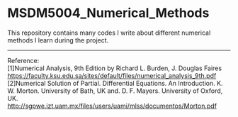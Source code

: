 # MSDM5004_Numerical_Methods
This repository contains many codes I write about different numerical methods I learn during the project.
***
Reference:<br>
[1]Numerical Analysis, 9th Edition by Richard L. Burden, J. Douglas Faires<br>
https://faculty.ksu.edu.sa/sites/default/files/numerical_analysis_9th.pdf<br>
[2]Numerical Solution of Partial. Differential Equations. An Introduction. K. W. Morton. University of Bath, UK and. D. F. Mayers. University of Oxford, UK.<br>
http://sgpwe.izt.uam.mx/files/users/uami/mlss/documentos/Morton.pdf
